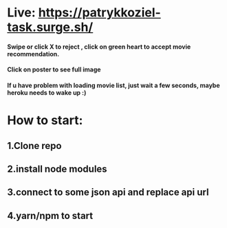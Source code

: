 # Live: https://patrykkoziel-task.surge.sh/

#### Swipe or click X to reject , click on green heart to accept movie recommendation.
#### Click on poster to see full image
#### If u have problem with loading movie list, just wait a few seconds, maybe heroku needs to wake up :)

# How to start:

## 1.Clone repo
## 2.install node modules
## 3.connect to some json api and replace api url
## 4.yarn/npm to start
